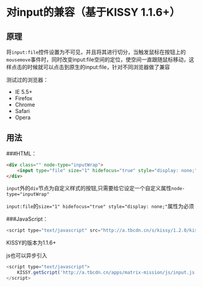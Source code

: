 对input的兼容（基于KISSY 1.1.6+）
=========

原理
----

将`input:file`控件设置为不可见，并且将其进行切分，当触发鼠标在按钮上的`mousemove`事件时，同时改变input:file空间的定位，使空间一直跟随鼠标移动，这样点击的时候就可以点击到原生的input:file，针对不同浏览器做了兼容

测试过的浏览器：

- IE 5.5+ 
- Firefox
- Chrome
- Safari
- Opera

用法
-----

###HTML：
```html
<div class="" node-type="inputWrap">
    <input type="file" size="1" hidefocus="true" style="display: none;">
</div>
```

`input`外的`div`节点为自定义样式的按钮,只需要给它设定一个自定义属性`node-type="inputWrap"`

`input:file`的`size="1" hidefocus="true" style="display: none;"`属性为必须


###JavaScript：

```js
<script type="text/javascript" src="http://a.tbcdn.cn/s/kissy/1.2.0/kissy-min.js"></script>
```

KISSY的版本为1.1.6+

js也可以异步引入

```js
<script type="text/javascript">
    KISSY.getScript('http://a.tbcdn.cn/apps/matrix-mission/js/input.js');
</script>
```

